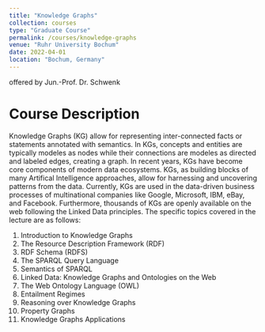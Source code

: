 ```yaml
---
title: "Knowledge Graphs"
collection: courses
type: "Graduate Course"
permalink: /courses/knowledge-graphs
venue: "Ruhr University Bochum"
date: 2022-04-01
location: "Bochum, Germany"
---
```


offered by Jun.-Prof. Dr. Schwenk

Course Description
======

Knowledge Graphs (KG) allow for representing inter-connected facts or statements annotated with semantics.
In KGs, concepts and entities are typically modeles as nodes while their connections are modeles as directed and labeled edges, creating a graph.
In recent years, KGs have become core components of modern data ecosystems.
KGs, as building blocks of many Artifical Intelligence approaches, allow for harnessing and uncovering patterns from the data.
Currently, KGs are used in the data-driven business processes of multinational companies like Google, Microsoft, IBM, eBay, and Facebook.
Furthermore, thousands of KGs are openly available on the web following the Linked Data principles.
The specific topics covered in the lecture are as follows:

1. Introduction to Knowledge Graphs
2. The Resource Description Framework (RDF)
3. RDF Schema (RDFS)
4. The SPARQL Query Language
5. Semantics of SPARQL
6. Linked Data: Knowledge Graphs and Ontologies on the Web
7. The Web Ontology Language (OWL)
8. Entailment Regimes
9. Reasoning over Knowledge Graphs
10. Property Graphs
11. Knowledge Graphs Applications
